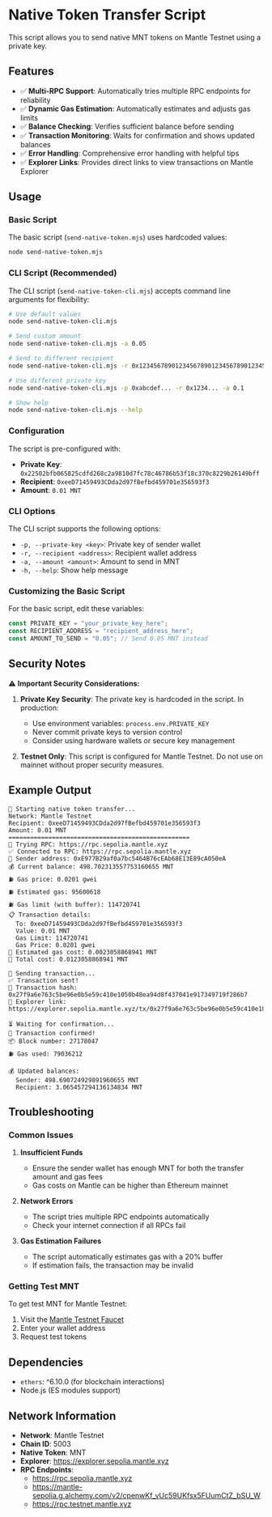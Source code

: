 # Native Token Transfer Script

This script allows you to send native MNT tokens on Mantle Testnet using a private key.

## Features

- ✅ **Multi-RPC Support**: Automatically tries multiple RPC endpoints for reliability
- ✅ **Dynamic Gas Estimation**: Automatically estimates and adjusts gas limits
- ✅ **Balance Checking**: Verifies sufficient balance before sending
- ✅ **Transaction Monitoring**: Waits for confirmation and shows updated balances
- ✅ **Error Handling**: Comprehensive error handling with helpful tips
- ✅ **Explorer Links**: Provides direct links to view transactions on Mantle Explorer

## Usage

### Basic Script

The basic script (`send-native-token.mjs`) uses hardcoded values:

```bash
node send-native-token.mjs
```

### CLI Script (Recommended)

The CLI script (`send-native-token-cli.mjs`) accepts command line arguments for flexibility:

```bash
# Use default values
node send-native-token-cli.mjs

# Send custom amount
node send-native-token-cli.mjs -a 0.05

# Send to different recipient
node send-native-token-cli.mjs -r 0x1234567890123456789012345678901234567890 -a 0.1

# Use different private key
node send-native-token-cli.mjs -p 0xabcdef... -r 0x1234... -a 0.1

# Show help
node send-native-token-cli.mjs --help
```

### Configuration

The script is pre-configured with:
- **Private Key**: `0x22502bfb065825cdfd268c2a9810d7fc78c46786b53f18c370c8229b26149bff`
- **Recipient**: `0xeeD71459493CDda2d97fBefbd459701e356593f3`
- **Amount**: `0.01 MNT`

### CLI Options

The CLI script supports the following options:

- `-p, --private-key <key>`: Private key of sender wallet
- `-r, --recipient <address>`: Recipient wallet address  
- `-a, --amount <amount>`: Amount to send in MNT
- `-h, --help`: Show help message

### Customizing the Basic Script

For the basic script, edit these variables:

```javascript
const PRIVATE_KEY = "your_private_key_here";
const RECIPIENT_ADDRESS = "recipient_address_here";
const AMOUNT_TO_SEND = "0.05"; // Send 0.05 MNT instead
```

## Security Notes

⚠️ **Important Security Considerations:**

1. **Private Key Security**: The private key is hardcoded in the script. In production:
   - Use environment variables: `process.env.PRIVATE_KEY`
   - Never commit private keys to version control
   - Consider using hardware wallets or secure key management

2. **Testnet Only**: This script is configured for Mantle Testnet. Do not use on mainnet without proper security measures.

## Example Output

```
🚀 Starting native token transfer...
Network: Mantle Testnet
Recipient: 0xeeD71459493CDda2d97fBefbd459701e356593f3
Amount: 0.01 MNT
==================================================
🔗 Trying RPC: https://rpc.sepolia.mantle.xyz
✅ Connected to RPC: https://rpc.sepolia.mantle.xyz
📍 Sender address: 0xE977B29af0a7bc5464B76cEAb68E13E89cA050eA
💰 Current balance: 498.702313557753160655 MNT
⛽ Gas price: 0.0201 gwei
⛽ Estimated gas: 95600618
⛽ Gas limit (with buffer): 114720741
📋 Transaction details:
  To: 0xeeD71459493CDda2d97fBefbd459701e356593f3
  Value: 0.01 MNT
  Gas Limit: 114720741
  Gas Price: 0.0201 gwei
💸 Estimated gas cost: 0.0023058868941 MNT
💸 Total cost: 0.0123058868941 MNT

🔄 Sending transaction...
✅ Transaction sent!
📄 Transaction hash: 0x27f9a6e763c5be96e0b5e59c410e1050b48ea94d8f437041e917349719f286b7
🔗 Explorer link: https://explorer.sepolia.mantle.xyz/tx/0x27f9a6e763c5be96e0b5e59c410e1050b48ea94d8f437041e917349719f286b7

⏳ Waiting for confirmation...
🎉 Transaction confirmed!
📦 Block number: 27178047
⛽ Gas used: 79036212

💰 Updated balances:
  Sender: 498.690724929891960655 MNT
  Recipient: 3.065457294136134834 MNT
```

## Troubleshooting

### Common Issues

1. **Insufficient Funds**
   - Ensure the sender wallet has enough MNT for both the transfer amount and gas fees
   - Gas costs on Mantle can be higher than Ethereum mainnet

2. **Network Errors**
   - The script tries multiple RPC endpoints automatically
   - Check your internet connection if all RPCs fail

3. **Gas Estimation Failures**
   - The script automatically estimates gas with a 20% buffer
   - If estimation fails, the transaction may be invalid

### Getting Test MNT

To get test MNT for Mantle Testnet:
1. Visit the [Mantle Testnet Faucet](https://faucet.testnet.mantle.xyz/)
2. Enter your wallet address
3. Request test tokens

## Dependencies

- `ethers`: ^6.10.0 (for blockchain interactions)
- Node.js (ES modules support)

## Network Information

- **Network**: Mantle Testnet
- **Chain ID**: 5003
- **Native Token**: MNT
- **Explorer**: https://explorer.sepolia.mantle.xyz
- **RPC Endpoints**:
  - https://rpc.sepolia.mantle.xyz
  - https://mantle-sepolia.g.alchemy.com/v2/cpenwKf_vUc59UKfsx5FUumCtZ_bSU_W
  - https://rpc.testnet.mantle.xyz